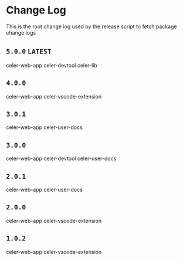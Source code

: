 # Change Log
This is the root change log used by the release script to fetch package change logs

## `5.0.0` `LATEST`
celer-web-app
celer-devtool
celer-lib

## `4.0.0`
celer-web-app
celer-vscode-extension

## `3.0.1`
celer-web-app
celer-user-docs

## `3.0.0`
celer-web-app
celer-devtool
celer-user-docs

## `2.0.1`
celer-web-app
celer-user-docs

## `2.0.0`
celer-web-app
celer-vscode-extension

## `1.0.2` 
celer-web-app
celer-vscode-extension
